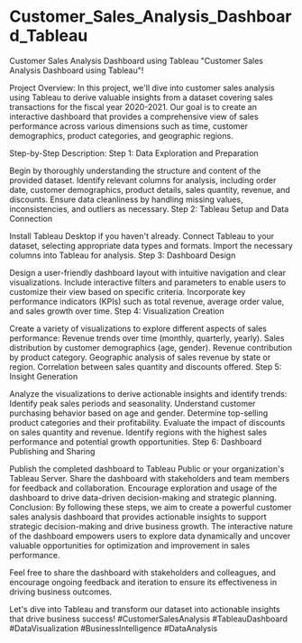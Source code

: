 # Customer_Sales_Analysis_Dashboard_Tableau
Customer Sales Analysis Dashboard using Tableau
 "Customer Sales Analysis Dashboard using Tableau"!

Project Overview:
In this project, we'll dive into customer sales analysis using Tableau to derive valuable insights from a dataset covering sales transactions for the fiscal year 2020-2021. Our goal is to create an interactive dashboard that provides a comprehensive view of sales performance across various dimensions such as time, customer demographics, product categories, and geographic regions.

Step-by-Step Description:
Step 1: Data Exploration and Preparation

Begin by thoroughly understanding the structure and content of the provided dataset.
Identify relevant columns for analysis, including order date, customer demographics, product details, sales quantity, revenue, and discounts.
Ensure data cleanliness by handling missing values, inconsistencies, and outliers as necessary.
Step 2: Tableau Setup and Data Connection

Install Tableau Desktop if you haven't already.
Connect Tableau to your dataset, selecting appropriate data types and formats.
Import the necessary columns into Tableau for analysis.
Step 3: Dashboard Design

Design a user-friendly dashboard layout with intuitive navigation and clear visualizations.
Include interactive filters and parameters to enable users to customize their view based on specific criteria.
Incorporate key performance indicators (KPIs) such as total revenue, average order value, and sales growth over time.
Step 4: Visualization Creation

Create a variety of visualizations to explore different aspects of sales performance:
Revenue trends over time (monthly, quarterly, yearly).
Sales distribution by customer demographics (age, gender).
Revenue contribution by product category.
Geographic analysis of sales revenue by state or region.
Correlation between sales quantity and discounts offered.
Step 5: Insight Generation

Analyze the visualizations to derive actionable insights and identify trends:
Identify peak sales periods and seasonality.
Understand customer purchasing behavior based on age and gender.
Determine top-selling product categories and their profitability.
Evaluate the impact of discounts on sales quantity and revenue.
Identify regions with the highest sales performance and potential growth opportunities.
Step 6: Dashboard Publishing and Sharing

Publish the completed dashboard to Tableau Public or your organization's Tableau Server.
Share the dashboard with stakeholders and team members for feedback and collaboration.
Encourage exploration and usage of the dashboard to drive data-driven decision-making and strategic planning.
Conclusion:
By following these steps, we aim to create a powerful customer sales analysis dashboard that provides actionable insights to support strategic decision-making and drive business growth. The interactive nature of the dashboard empowers users to explore data dynamically and uncover valuable opportunities for optimization and improvement in sales performance.

Feel free to share the dashboard with stakeholders and colleagues, and encourage ongoing feedback and iteration to ensure its effectiveness in driving business outcomes.

Let's dive into Tableau and transform our dataset into actionable insights that drive business success! #CustomerSalesAnalysis #TableauDashboard #DataVisualization #BusinessIntelligence #DataAnalysis
